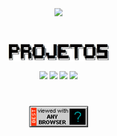 
<div align="center">
 <img src="https://github.com/n3ur0cr45h/n3ur0cr45h/blob/main/smileyoncomputer5.gif" />
</div>    

<br>
<br>
<br>
    
<div align="center">
  <a rel="nofollow" href="https://github.com/n3ur0cr45h/n3ur0cr45h/blob/main/Projetos.jpg">
    <img width="40%" src="./Projetos.jpg">
  </a>
</div>   

<br>

<div align="center">
  <a href="https://github.com/n3ur0cr45h/Ansible"> <img src="https://go-skill-icons.vercel.app/api/icons?i=ansible"/></a> 
  <a href="https://github.com/n3ur0cr45h/Grafana"> <img src="https://go-skill-icons.vercel.app/api/icons?i=grafana"/></a> 
  <a href="https://github.com/n3ur0cr45h/Ubuntu"> <img src="https://go-skill-icons.vercel.app/api/icons?i=ubuntu" /></a>                                                     
  <a href="https://github.com/n3ur0cr45h/Vagrant"> <img src="https://go-skill-icons.vercel.app/api/icons?i=vagrant"/></a>  
</div> 

<br>
<br>
<br>

<div align="center">
  <a rel="nofollow" href="https://github.com/n3ur0cr45h/n3ur0cr45h/blob/main/anybrowsercomputer.gif">
    <img src="./anybrowsercomputer.gif">
  </a>
</div>    
